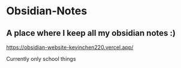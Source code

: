 # Obsidian-Notes
## A place where I keep all my obsidian notes :)

https://obsidian-website-kevinchen220.vercel.app/

Currently only school things
